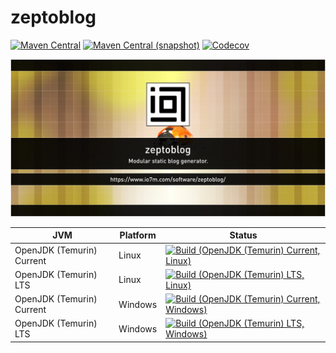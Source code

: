 zeptoblog
===

[![Maven Central](https://img.shields.io/maven-central/v/com.io7m.zeptoblog/com.io7m.zeptoblog.svg?style=flat-square)](http://search.maven.org/#search%7Cga%7C1%7Cg%3A%22com.io7m.zeptoblog%22)
[![Maven Central (snapshot)](https://img.shields.io/nexus/s/https/s01.oss.sonatype.org/com.io7m.zeptoblog/com.io7m.zeptoblog.svg?style=flat-square)](https://s01.oss.sonatype.org/content/repositories/snapshots/com/io7m/zeptoblog/)
[![Codecov](https://img.shields.io/codecov/c/github/io7m/zeptoblog.svg?style=flat-square)](https://codecov.io/gh/io7m/zeptoblog)

![zeptoblog](./src/site/resources/zeptoblog.jpg?raw=true)

| JVM | Platform | Status |
|-----|----------|--------|
| OpenJDK (Temurin) Current | Linux | [![Build (OpenJDK (Temurin) Current, Linux)](https://img.shields.io/github/actions/workflow/status/io7m/zeptoblog/workflows/main.linux.temurin.current.yml?branch=develop)](https://github.com/io7m/zeptoblog/actions?query=workflow%3Amain.linux.temurin.current)|
| OpenJDK (Temurin) LTS | Linux | [![Build (OpenJDK (Temurin) LTS, Linux)](https://img.shields.io/github/actions/workflow/status/io7m/zeptoblog/workflows/main.linux.temurin.lts.yml?branch=develop)](https://github.com/io7m/zeptoblog/actions?query=workflow%3Amain.linux.temurin.lts)|
| OpenJDK (Temurin) Current | Windows | [![Build (OpenJDK (Temurin) Current, Windows)](https://img.shields.io/github/actions/workflow/status/io7m/zeptoblog/workflows/main.windows.temurin.current.yml?branch=develop)](https://github.com/io7m/zeptoblog/actions?query=workflow%3Amain.windows.temurin.current)|
| OpenJDK (Temurin) LTS | Windows | [![Build (OpenJDK (Temurin) LTS, Windows)](https://img.shields.io/github/actions/workflow/status/io7m/zeptoblog/workflows/main.windows.temurin.lts.yml?branch=develop)](https://github.com/io7m/zeptoblog/actions?query=workflow%3Amain.windows.temurin.lts)|
